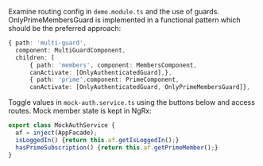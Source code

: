 Examine routing config in `demo.module.ts` and the use of guards. OnlyPrimeMembersGuard is implemented in a functional pattern which should be the preferred approach:

```typescript
{ path: 'multi-guard',
  component: MultiGuardComponent,
  children: [
      { path: 'members', component: MembersComponent,
      canActivate: [OnlyAuthenticatedGuard],},
      { path: 'prime',component: PrimeComponent,
      canActivate: [OnlyAuthenticatedGuard, OnlyPrimeMembersGuard]},
```

Toggle values in `mock-auth.service.ts` using the buttons below and access routes. Mock member state is kept in NgRx:

```typescript
export class MockAuthService {
  af = inject(AppFacade);
  isLoggedIn() {return this.af.getIsLoggedIn();}
  hasPrimeSubscription() {return this.af.getPrimeMember();}
}
```
